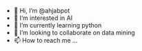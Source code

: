 - 👋 Hi, I’m @ahjabpot
- 👀 I’m interested in AI
- 🌱 I’m currently learning python
- 💞️ I’m looking to collaborate on data mining
- 📫 How to reach me ...

<!---
ahjabpot/ahjabpot is a ✨ special ✨ repository because its `README.md` (this file) appears on your GitHub profile.
You can click the Preview link to take a look at your changes.
--->
